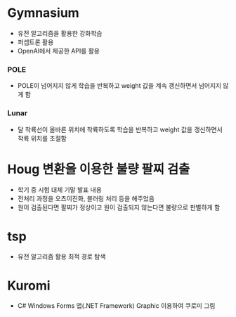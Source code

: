 # Gymnasium
- 유전 알고리즘을 활용한 강화학습
- 퍼셉트론 활용
- OpenAI에서 제공한 API를 활용
 ### POLE
 - POLE이 넘어지지 않게 학습을 반복하고 weight 값을 계속 갱신하면서 넘어지지 않게 함

### Lunar
- 달 착륙선이 올바른 위치에 착륙하도록 학습을 반복하고 weight 값을 갱신하면서 착륙 위치를 조절함

  
# Houg 변환을 이용한 불량 팔찌 검출
- 학기 중 시험 대체 기말 발표 내용
- 전처리 과정을 오츠이진화, 블러링 처리 등을 해주었음
- 원이 검출된다면 팔찌가 정상이고 원이 검출되지 않는다면 불량으로 판별하게 함

# tsp
- 유전 알고리즘 활용 최적 경로 탐색
  
# Kuromi
- C# Windows Forms 앱(.NET Framework) Graphic 이용하여 쿠로미 그림 

